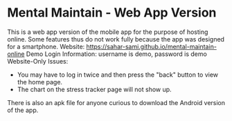 # Mental Maintain - Web App Version
This is a web app version of the mobile app for the purpose of hosting online. Some features thus do not work fully because the app was designed for a smartphone. 
Website: https://sahar-sami.github.io/mental-maintain-online
Demo Login Information: username is demo, password is demo
Website-Only Issues:
 - You may have to log in twice and then press the "back" button to view the home page. 
 - The chart on the stress tracker page will not show up. 

There is also an apk file for anyone curious to download the Android version of the app. 
